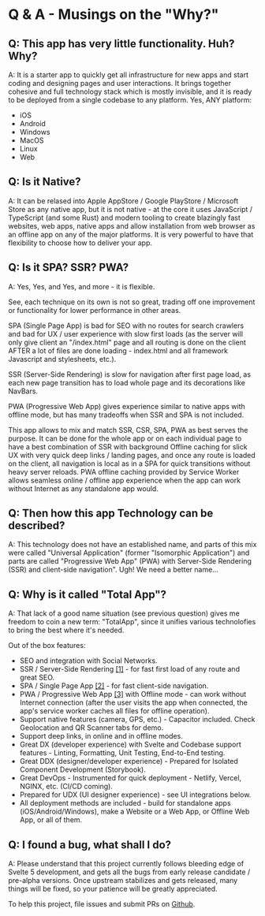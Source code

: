 # Q & A - Musings on the "Why?"

## Q: This app has very little functionality. Huh? Why?

A: It is a starter app to quickly get all infrastructure for new apps and start coding and designing pages and user interactions. It brings together cohesive and full technology stack which is mostly invisible, and it is ready to be deployed from a single codebase to any platform. Yes, ANY platform:

- iOS
- Android
- Windows
- MacOS
- Linux
- Web

## Q: Is it Native?

A: It can be relased into Apple AppStore / Google PlayStore / Microsoft Store as any native app, but it is not native - at the core it uses JavaScript / TypeScript (and some Rust) and modern tooling to create blazingly fast websites, web apps, native apps and allow installation from web browser as an offline app on any of the major platforms. It is very powerful to have that flexibility to choose how to deliver your app.

## Q: Is it SPA? SSR? PWA?

A: Yes, Yes, and Yes, and more - it is flexible.

See, each technique on its own is not so great, trading off one improvement or functionality for lower performance in other areas.

SPA (Single Page App) is bad for SEO with no routes for search crawlers and bad for UX / user experience with slow first loads (as the server will only give client an "/index.html" page and all routing is done on the client AFTER a lot of files are done loading - index.html and all framework Javascript and stylesheets, etc.).

SSR (Server-Side Rendering) is slow for navigation after first page load, as each new page transition has to load whole page and its decorations like NavBars.

PWA (Progressive Web App) gives experience similar to native apps with offline mode, but has many tradeoffs when SSR and SPA is not included.

This app allows to mix and match SSR, CSR, SPA, PWA as best serves the purpose. It can be done for the whole app or on each individual page to have a best combination of SSR with background Offline caching for slick UX with very quick deep links / landing pages, and once any route is loaded on the client, all navigation is local as in a SPA for quick transitions without heavy server reloads. PWA offline caching provided by Service Worker allows seamless online / offline app experience when the app can work without Internet as any standalone app would.

## Q: Then how this app Technology can be described?

A: This technology does not have an established name, and parts of this mix were called "Universal Application" (former "Isomorphic Application") and parts are called "Progressive Web App" (PWA) with Server-Side Rendering (SSR) and client-side navigation". Ugh! We need a better name...

## Q: Why is it called "Total App"?

A: That lack of a good name situation (see previous question) gives me freedom to coin a new term: "TotalApp", since it unifies various technolofies to bring the best where it's needed.

Out of the box features:

- SEO and integration with Social Networks.
- SSR / Server-Side Rendering [[1]](https://www.sanity.io/glossary/server-side-rendering) - for fast first load of any route and great SEO.
- SPA / Single Page App [[2]](https://www.sanity.io/glossary/single-page-application) - for fast client-side navigation.
- PWA / Progressive Web App [[3]](https://www.sanity.io/glossary/progressive-web-application) with Offline mode - can work without Internet connection (after the user visits the app when connected, the app's service worker caches all files for offline operation).
- Support native features (camera, GPS, etc.) - Capacitor included. Check Geolocation and QR Scanner tabs for demo.
- Support deep links, in online and in offline modes.
- Great DX (developer experience) with Svelte and Codebase support features - Linting, Formatting, Unit Testing, End-to-End testing.
- Great DDX (designer/developer experience) - Prepared for Isolated Component Development (Storybook).
- Great DevOps - Instrumented for quick deployment - Netlify, Vercel, NGINX, etc. (CI/CD coming).
- Prepared for UDX (UI designer experience) - see UI integrations below.
- All deployment methods are included - build for standalone apps (iOS/Android/Windows), make a Website or a Web App, or Offline Web App, or all of them.

## Q: I found a bug, what shall I do?

A: Please understand that this project currently follows bleeding edge of Svelte 5 development, and gets all the bugs from early release candidate / pre-alpha versions. Once upstream stabilizes and gets released, many things will be fixed, so your patience will be greatly appreciated.

To help this project, file issues and submit PRs on [Github](https://github.com/iva2k/total-app/issues).
